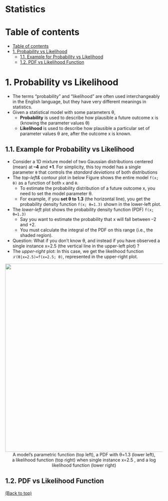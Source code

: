 # Statistics

# Table of contents
- [Table of contents](#table-of-contents)
- [1. Probability vs Likelihood](#1-probability-vs-likelihood)
  - [1.1. Example for Probability vs Likelihood](#11-example-for-probability-vs-likelihood)
  - [1.2. PDF vs Likelihood Function](#12-pdf-vs-likelihood-function)

# 1. Probability vs Likelihood
- The terms “probability” and “likelihood” are often used interchangeably in the English language, but they have very different meanings in statistics.
- Given a statistical model with some parameters θ,
  - **Probability** is used to describe how plausible a future outcome x is (knowing the parameter values θ)
  - **Likelihood** is used to describe how plausible a particular set of parameter values θ are, after the outcome x is known.

## 1.1. Example for Probability vs Likelihood
- Consider a 1D mixture model of two Gaussian distributions centered (mean) at **–4** and **+1**. For simplicity, this toy model has a single parameter `θ` that controls the *standard deviations* of both distributions
- The *top-left&* contour plot in below Figure shows the entire model `f(x; θ)` as a function of both `x` and `θ`.
  - To estimate the probability distribution of a future outcome x, you need to set the model parameter θ.
  - For example, if you **set θ to 1.3** (the horizontal line), you get the probability density function `f(x; θ=1.3)` shown in the lower-left plot.
- The *lower-left* plot shows the probability density function (PDF) `f(x; θ=1.3)` 
  - Say you want to estimate the probability that x will fall between –2 and +2. 
  - You must calculate the integral of the PDF on this range (i.e., the shaded region). 
- Question: What if you don’t know θ, and instead if you have observed a single instance x=2.5 (the vertical line in the upper-left plot) ?
- The *upper-right* plot: In this case, we get the likelihood function `ℒ(θ|x=2.5)=f(x=2.5; θ)`, represented in the upper-right plot.

<p align="center">
<img src="https://user-images.githubusercontent.com/64508435/162111908-6441eec1-67d1-4685-a386-bb01a693e17d.png" width="600" /><br>A model’s parametric function (top left), a PDF with θ=1.3  (lower left),<br> a likelihood function (top right) when single instance x=2.5 , and a log likelihood function (lower right)
</p>

## 1.2. PDF vs Likelihood Function

[(Back to top)](#table-of-contents)
